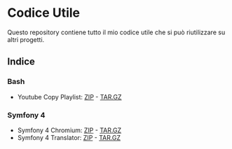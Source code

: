 # Codice Utile
Questo repository contiene tutto il mio codice utile che si può riutilizzare su altri progetti.

## Indice
### Bash
- Youtube Copy Playlist: [ZIP](https://github.com/capimichi/code-utils/raw/master/build/bash/youtube/copy-playlist/master.zip) - [TAR.GZ](https://github.com/capimichi/code-utils/raw/master/build/bash/youtube/copy-playlist/master.tar.gz)

### Symfony 4
- Symfony 4 Chromium: [ZIP](https://github.com/capimichi/code-utils/raw/master/build/symfony4/chromium/master.zip) - [TAR.GZ](https://github.com/capimichi/code-utils/raw/master/build/symfony4/chromium/master.tar.gz)
- Symfony 4 Translator: [ZIP](https://github.com/capimichi/code-utils/raw/master/build/symfony4/translator/master.zip) - [TAR.GZ](https://github.com/capimichi/code-utils/raw/master/build/symfony4/translator/master.tar.gz)
